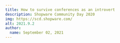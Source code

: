 ```yaml
---
title: How to survive conferences as an introvert
description: Shopware Community Day 2020
img: https://scd.shopware.com/
alt: 2021.9.2
author:
  name: September 02, 2021
---
```

